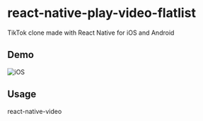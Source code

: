 # react-native-play-video-flatlist
TikTok clone made with React Native for iOS and Android

## Demo
![iOS](https://github.com/tunm1228/react-native-play-video-flatlist/blob/main/demo-video.gif)

## Usage
react-native-video